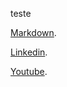 teste

[Markdown](https://pt.wikipedia.org/wiki/Markdown).

[Linkedin](https://www.linkedin.com/).

[Youtube](https://www.youtube).
